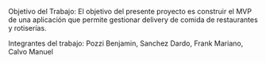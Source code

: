 Objetivo del Trabajo:
El objetivo del presente proyecto es construir el MVP de una aplicación que permite gestionar delivery de
comida de restaurantes y rotiserías.

Integrantes del trabajo:
Pozzi Benjamin,
Sanchez Dardo,
Frank Mariano,
Calvo Manuel
